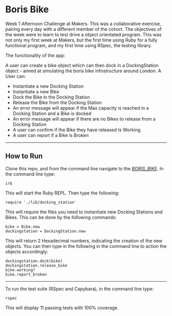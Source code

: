# Boris Bike

Week 1 Afternoon Challenge at Makers. This was a collaborative exercise, pairing every day with a different member of the cohort. The objectives of the week were to learn to test drive a object orientated program. This was not only my first week at Makers, but the first time using Ruby for a fully functional program, and my first time using RSpec, the testing library.

The functionality of the app:

A user can create a bike object which can then dock in a DockingStation object - aimed at simulating the boris bike infostructure around London. A User can:

- Instantiate a new Docking Station
- Instantiate a new Bike
- Dock the Bike in the Docking Station
- Release the Bike from the Docking Station
- An error message will appear if the Max capacity is reached in a Docking Station and a Bike is docked
- An error message will appear if there are no Bikes to release from a Docking Station
- A user can confirm if the Bike they have released Is Working
- A user can report if a Bike is Broken

---

## How to Run

Clone this repo, and from the command line navigate to the [_BORIS_BIKE_](BORIS_BIKE). In the command line type:

```
irb
```

This will start the Ruby REPL. Then type the following:

```
require './lib/docking_station'
```

This will require the files you need to instantiate new Docking Stations and Bikes. This can be done by the following commands:

```
bike = Bike.new
dockingstation = DockingStation.new
```

This will return 2 Hexadecimal numbers, indicating the creation of the new objects. You can then type in the following in the command line to action the objects accordingly:

```
dockingstation.dock(bike)
dockingstation.release_bike
bike.working?
bike.report_broken
```
---

To run the test suite (RSpec and Capybara), in the command line type:

```
rspec
```

This will display 11 passing tests with 100% coverage.
